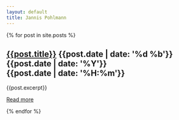 ```yaml
---
layout: default
title: Jannis Pohlmann
---
```

<section id="blog">
  {% for post in site.posts %}
    <article>
      <h2>
        <span class="title"><a href="{{post.url}}">{{post.title}}</a></span>
        <span class="date">
          {{post.date | date: '%d %b'}}<br/>
          <span class="year">{{post.date | date: '%Y'}}</span><br/>
          <span class="time">{{post.date | date: '%H:%m'}}</span>
        </span>
      </h2>
      {{post.excerpt}}
      <p><a href="{{post.url}}">Read more</a></p>
    </article>
  {% endfor %}
</section>
